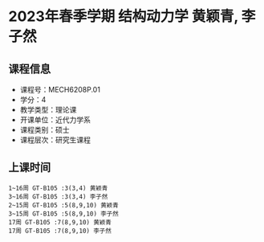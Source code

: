 # 2023年春季学期 结构动力学 黄颖青, 李子然






## 课程信息

- 课程号：MECH6208P.01
- 学分：4
- 教学类型：理论课
- 开课单位：近代力学系
- 课程类别：硕士
- 课程层次：研究生课程

## 上课时间

```
1~16周 GT-B105 :3(3,4) 黄颖青
3~16周 GT-B105 :3(3,4) 李子然
2~15周 GT-B105 :5(8,9,10) 黄颖青
3~15周 GT-B105 :5(8,9,10) 李子然
17周 GT-B105 :7(8,9,10) 黄颖青
17周 GT-B105 :7(8,9,10) 李子然
```

